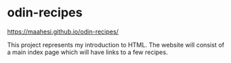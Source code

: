 # odin-recipes
https://maahesi.github.io/odin-recipes/

This project represents my introduction to HTML.
The website will consist of a main index page which will have links to a few recipes.
